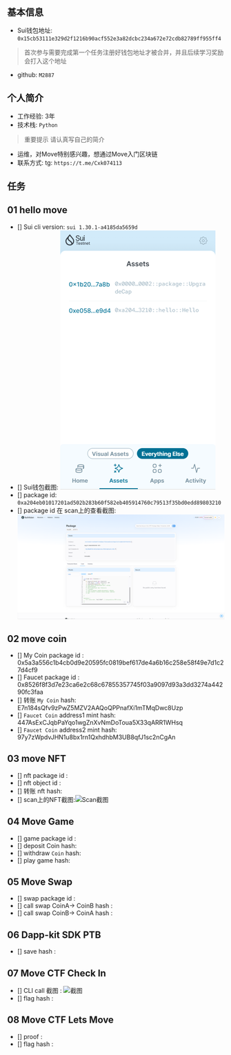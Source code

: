 ## 基本信息
- Sui钱包地址: `0x15cb53111e329d2f1216b90acf552e3a82dcbc234a672e72cdb82789ff955ff4`
> 首次参与需要完成第一个任务注册好钱包地址才被合并，并且后续学习奖励会打入这个地址
- github: `M2887`

## 个人简介
- 工作经验: 3年
- 技术栈: `Python` 
> 重要提示 请认真写自己的简介
- 运维，对Move特别感兴趣，想通过Move入门区块链
- 联系方式: tg: `https://t.me/Cxk074113` 

## 任务

##   01 hello move  
- [] Sui cli version: `sui 1.30.1-a4185da5659d`
- [] Sui钱包截图: ![Sui钱包截图](./images/SuiWallet.png)
- [] package id: `0xa204eb01017201ad502b283b60f582eb405914760c79513f35bd0edd89803210`
- [] package id 在 scan上的查看截图:![Scan截图](./images/SuiScan.png)

##   02 move coin
- [] My Coin package id : 0x5a3a556c1b4cb0d9e20595fc0819bef617de4a6b16c258e58f49e7d1c27d4cf9
- [] Faucet package id :  0x8526f8f3d7e23ca6e2c68c67855357745f03a9097d93a3dd3274a44290fc3faa
- [] 转账 `My Coin` hash: E7n184sQfv9zPwZ5MZV2AAQoQPPnafXi1mTMqDwc8Uzp
- [] `Faucet Coin` address1 mint hash: 447AsExCJqbPaYqo1wgZnXvNmDoToua5X33qARR1WHsq
- [] `Faucet Coin` address2 mint hash: 97y7zWpdvJHN1u8bx1rn1QxhdhbM3UB8qfJ1sc2nCgAn

##   03 move NFT
- [] nft package id :
- [] nft object id : 
- [] 转账 nft  hash:
- [] scan上的NFT截图:![Scan截图](./images/你的图片地址)

##   04 Move Game
- [] game package id :
- [] deposit Coin hash:
- [] withdraw `Coin` hash:
- [] play game hash:

##   05 Move Swap
- [] swap package id :
- [] call swap CoinA-> CoinB  hash :
- [] call swap CoinB-> CoinA  hash :

##   06 Dapp-kit SDK PTB
- [] save hash :

##   07 Move CTF Check In
- [] CLI call 截图 : ![截图](./images/你的图片地址)
- [] flag hash :

##   08 Move CTF Lets Move
- [] proof : 
- [] flag hash :
